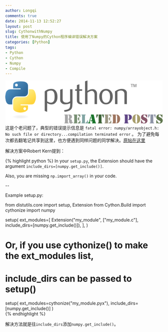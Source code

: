 ```yaml
---
author: Longqi
comments: true
date: 2014-11-13 12:52:27
layout: post
slug: CythonwithNumpy
title: 使用了Numpy的Cython程序编译错误解决方案
categories: [Python]
tags:
- Python
- Cython
- Numpy
- Compile
---
```

![Python](/public/images/python.png)
这是个老问题了，典型的错误提示信息是 `fatal error: numpy/arrayobject.h: No such file or directory...compilation terminated error` 。 为了避免每次都去翻笔记共享到这里，也方便遇到同样问题的同学解决。[原帖在这里](https://stackoverflow.com/questions/14657375/cython-fatal-error-numpy-arrayobject-h-no-such-file-or-directory)

解决方案中Robert Kern提到：

{% highlight python %}
In your `setup.py`, the Extension should have the argument `include_dirs=[numpy.get_include()]`.

Also, you are missing `np.import_array()` in your code.

--

Example setup.py:

from distutils.core import setup, Extension
from Cython.Build import cythonize
import numpy

setup(
    ext_modules=[
        Extension("my_module", ["my_module.c"],
                  include_dirs=[numpy.get_include()]),
    ],
)

# Or, if you use cythonize() to make the ext_modules list,
# include_dirs can be passed to setup()

setup(
    ext_modules=cythonize("my_module.pyx"),
    include_dirs=[numpy.get_include()]
)  
{% endhighlight %}

  

解决方法就是往`include_dirs`添加`numpy.get_include()`。

